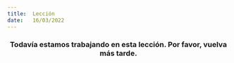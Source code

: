 ```yaml
---
title:  Lección
date:   16/03/2022
---
```


### <center>Todavía estamos trabajando en esta lección. Por favor, vuelva más tarde.</center>
